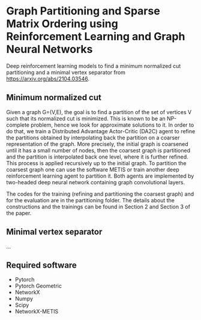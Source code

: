 # Graph Partitioning and Sparse Matrix Ordering using Reinforcement Learning and Graph Neural Networks

Deep reinforcement learning models to find a minimum normalized cut partitioning and a minimal vertex separator from https://arxiv.org/abs/2104.03546.

## Minimum normalized cut

Given a graph G=(V,E), the goal is to find a partition of the set of vertices V such that its normalized cut is minimized. This is known to be an NP-complete problem, hence we look for approximate solutions to it. In order to do that, we train a Distributed Advantage Actor-Critic (DA2C) agent to refine the partitions obtained by interpolating back the partition on a coarser representation of the graph. More precisely, the initial graph is coarsened until it has a small number of nodes, then the coarsest graph is partitioned and the partition is interpolated back one level, where it is further refined. This process is applied recursively up to the initial graph. To partition the coarsest graph one can use the software METIS or train another deep reinforcement learning agent to partition it. Both agents are implemented by two-headed deep neural network containing graph convolutional layers.

The codes for the training (refining and partitioning the coarsest graph) and for the evaluation are in the partitioning folder. The details about the constructions and the trainings can be found in Section 2 and Section 3 of the paper.

## Minimal vertex separator
...

## Required software
- Pytorch
- Pytorch Geometric
- NetworkX
- Numpy
- Scipy
- NetworkX-METIS
